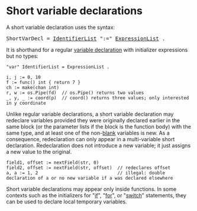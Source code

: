 # Short variable declarations

A short variable declaration uses the syntax:

<pre>
<a id="ShortVarDecl">ShortVarDecl</a> = <a href="/Declarations%20and%20scope/constant_declarations.html#IdentifierList">IdentifierList</a> ":=" <a href="/Declarations%20and%20scope/constant_declarations.html#ExpressionList">ExpressionList</a> .
</pre>

It is shorthand for a regular [variable declaration](/Declarations%20and%20scope/variable_declarations.html) with initializer expressions but no types:

```
"var" IdentifierList = ExpressionList .
```

```
i, j := 0, 10
f := func() int { return 7 }
ch := make(chan int)
r, w := os.Pipe(fd)  // os.Pipe() returns two values
_, y, _ := coord(p)  // coord() returns three values; only interested in y coordinate
```

Unlike regular variable declarations, a short variable declaration may redeclare variables provided they were originally declared earlier in the same block (or the parameter lists if the block is the function body) with the same type, and at least one of the non-[blank](/Declarations%20and%20scope/blank_identifier.html) variables is new. As a consequence, redeclaration can only appear in a multi-variable short declaration. Redeclaration does not introduce a new variable; it just assigns a new value to the original.

```
field1, offset := nextField(str, 0)
field2, offset := nextField(str, offset)  // redeclares offset
a, a := 1, 2                              // illegal: double declaration of a or no new variable if a was declared elsewhere
```

Short variable declarations may appear only inside functions. In some contexts such as the initializers for "[if](/Statements/if_statements.html)", "[for](/Statements/for_statements.html)", or "[switch](/Statements/switch_statements.html)" statements, they can be used to declare local temporary variables.


